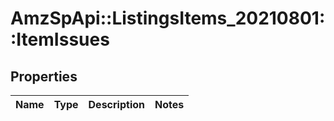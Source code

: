 # AmzSpApi::ListingsItems_20210801::ItemIssues

## Properties
Name | Type | Description | Notes
------------ | ------------- | ------------- | -------------

